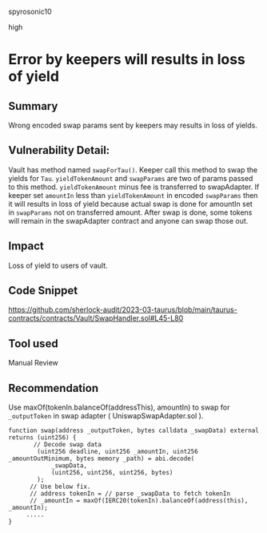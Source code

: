 spyrosonic10

high

# Error by keepers will results in loss of yield

## Summary
Wrong encoded swap params sent by keepers may results in loss of yields.

## Vulnerability Detail:
Vault has method named `swapForTau()`. Keeper call this method to swap the yields for `Tau`.   `yieldTokenAmount` and `swapParams` are two of params passed to this method.  `yieldTokenAmount` minus fee is transferred to swapAdapter.  If keeper set `amountIn` less than `yieldTokenAmount` in encoded `swapParams` then it will results in loss of yield because actual swap is done for amountIn set in `swapParams` not on transferred amount.  After swap is done, some tokens will remain in the swapAdapter contract and anyone can swap those out.

## Impact
Loss of yield to users of vault.

## Code Snippet
https://github.com/sherlock-audit/2023-03-taurus/blob/main/taurus-contracts/contracts/Vault/SwapHandler.sol#L45-L80

## Tool used

Manual Review

## Recommendation
Use maxOf(tokenIn.balanceOf(addressThis), amountIn) to swap for `_outputToken` in swap adapter ( UniswapSwapAdapter.sol ).
```solidity
function swap(address _outputToken, bytes calldata _swapData) external returns (uint256) {
       // Decode swap data
        (uint256 deadline, uint256 _amountIn, uint256 _amountOutMinimum, bytes memory _path) = abi.decode(
            _swapData,
            (uint256, uint256, uint256, bytes)
        );
      // Use below fix.
      // address tokenIn = // parse _swapData to fetch tokenIn
      // _amountIn = maxOf(IERC20(tokenIn).balanceOf(address(this), _amountIn);
     .....
}
```
